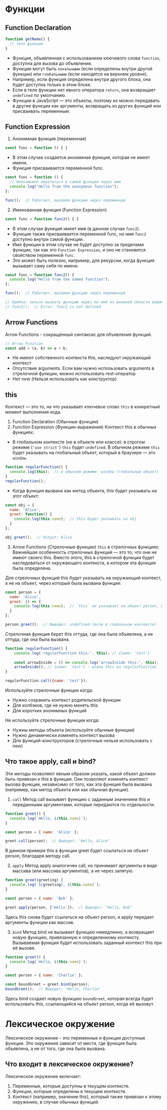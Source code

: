 # Функции

## Function Declaration
```js
function getName() {
  // тело функции
}
```
- Функция, объявленная с использованием ключевого слова `function`, доступна для вызова до объявления.
- Функции могут быть `локальными` (если определены внутри другой функции) или `глобальными` (если находятся на верхнем уровне).
- Например, если функция определена внутри другого блока, она будет доступна только в этом блоке.
- Если в теле функции нет явного оператора `return`, она возвращает `undefined` по умолчанию.
- Функции в JavaScript — это объекты, поэтому их можно передавать в другие функции как аргументы, возвращать из других функций или присваивать переменным.

## Function Expression
1. Анонимная функция (переменная)
```js
const func = function () { }
```
- В этом случае создается анонимная функция, которая не имеет имени.
- Функция присваивается переменной func.

```js
const func = function () {
  // Невозможно обратиться к самой функции через имя
  console.log("Hello from the anonymous function");
};

func();  // Работает, вызовем функцию через переменную
```

2. Именованная функция (Function Expression)
```js
const func = function func2() { }
```
- В этом случае функция имеет имя (в данном случае `func2`).
- Функция также присваивается переменной func, но имя `func2` доступно внутри самой функции.
- Имя функции в этом случае не будет доступно за пределами функции, так как это `Function Expression`, и оно не становится свойством переменной `func`.
- Это может быть полезно, например, для рекурсии, когда функция вызывает саму себя по имени.
```js
const func = function func2() {
  console.log("Hello from the named function");
};

func();  // Работает, вызовем функцию через переменную

// Ошибка: нельзя вызвать функцию через ее имя из внешней области видимости
// func2();  // Error: func2 is not defined
```

## Arrow Functions
Arrow Functions - сокращённый синтаксис для объявления функций.
```js
// Arrow Function
const add = (a, b) => a + b;
```
- Не имеют собственного контекста this, наследуют окружающий контекст
- Отсутствие arguments. Если вам нужно использовать arguments в стрелочной функции, можно использовать rest-оператор
- Нет new (Нельзя использовать как конструктор)

## this
Контекст — это то, на что указывает ключевое слово `this` в конкретный момент выполнения кода.

1. Function Declaration (Обычные функции)
2. Function Expression (Функции-выражения)
Контекст this в обычных функциях: 
- В глобальном контексте (не в объекте или классе): в строгом режиме (`'use strict'`) `this` будет `undefined`. В обычном режиме `this` будет указывать на глобальный объект, который в браузере — это `window`.
```js
function regularFunction() {
  console.log(this);  // в обычном режиме: window (глобальный объект)
}
regularFunction();
```

- Когда функция вызвана как метод объекта, this будет указывать на этот объект:
```js
const obj = {
  name: 'Alice',
  greet: function() {
    console.log(this.name);  // this будет указывать на obj
  }
};

obj.greet();  // Output: Alice
```

3. Arrow Functions (Стрелочные функции)
`this` в стрелочных функциях: Важнейшая особенность стрелочных функций — это то, что они не имеют своего this. Вместо этого, this в стрелочной функции будет наследоваться от окружающего контекста, в котором эта функция была определена.

Для стрелочных функций this будет указывать на окружающий контекст, а не на объект, через который была вызвана функция:
```js
const person = {
  name: 'Alice',
  greet: () => {
    console.log(this.name);  // `this` не указывает на объект person, будет undefined
  }
};

person.greet();  // Выведет: undefined (если в глобальном контексте)
```

Стрелочная функция берет this оттуда, где она была объявлена, а не оттуда, где она была вызвана.
```js
function regularFunction() {
    console.log('regularFunction this:', this); // {name: 'test'}
    
    const arrowInside = () => console.log('arrowInside this:', this);
    arrowInside(); // {name: 'test'} - взяла this из regularFunction
}

regularFunction.call({name: 'test'});
```

Используйте стрелочные функции когда:
- Нужно сохранить контекст родительской функции
- Для колбэков, где не нужно менять this
- Для коротких анонимных функций

Не используйте стрелочные функции когда:
- Нужны методы объекта (используйте обычные функции)
- Нужно динамически изменять контекст вызова
- Для функций-конструкторов (стрелочные нельзя использовать с new)

## Что такое apply, call и bind?
Эти методы позволяют явным образом указать, какой объект должен быть привязан к this в функции. Они позволяют изменять контекст вызова функции, независимо от того, как эта функция была вызвана (например, как метод объекта или как обычная функция).
1. `call`
Метод call вызывает функцию с заданным значением this и переданными аргументами, которые передаются по отдельности.
```js
function greet() {
  console.log(`Hello, ${this.name}`);
}

const person = { name: 'Alice' };

greet.call(person);  // Выведет: "Hello, Alice"
```
В данном примере this в функции greet будет ссылаться на объект person, благодаря методу call.

2. `apply`
Метод apply аналогичен call, но принимает аргументы в виде массива (или массива аргументов), а не через запятую.
```js
function greet(greeting) {
  console.log(`${greeting}, ${this.name}`);
}

const person = { name: 'Bob' };

greet.apply(person, ['Hello']);  // Выведет: "Hello, Bob"
```
Здесь this снова будет ссылаться на объект person, и apply передает аргументы функции как массив.

3. `bind`
Метод bind не вызывает функцию немедленно, а возвращает новую функцию, привязанную к определенному контексту. Вызываемая функция будет использовать заданный контекст this при её вызове.
```js
function greet() {
  console.log(`Hello, ${this.name}`);
}

const person = { name: 'Charlie' };

const boundGreet = greet.bind(person);
boundGreet();  // Выведет: "Hello, Charlie"
```
Здесь bind создает новую функцию `boundGreet`, которая всегда будет использовать this, ссылающийся на объект person, когда её вызовут.

# Лексическое окружение
Лексическое окружение - это переменные и функции доступные функции.
Это окружение зависит от места, где функция была объявлена, а не от того, где она была вызвана.

## Что входит в лексическое окружение?
Лексическое окружение включает:
1. Переменные, которые доступны в текущем контексте.
2. Функции, которые определены в текущем контексте.
3. Контекст (например, значение this), который также привязан к этому окружению, в случае обычных функций.
